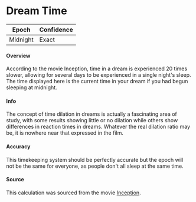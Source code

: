 # Dream Time

| Epoch             | Confidence |
| ----------------- | ---------- |
| Midnight          | Exact       |

#### Overview

According to the movie Inception, time in a dream is experienced 20 times slower, allowing for several days to be experienced in a single night's sleep. The time displayed here is the current time in your dream if you had begun sleeping at midnight.

#### Info

The concept of time dilation in dreams is actually a fascinating area of study, with some results showing little or no dilation while others show differences in reaction times in dreams. Whatever the real dilation ratio may be, it is nowhere near that expressed in the film.

#### Accuracy

This timekeeping system should be perfectly accurate but the epoch will not be the same for everyone, as people don't all sleep at the same time.

#### Source

This calculation was sourced from the movie [Inception](https://en.wikipedia.org/wiki/Inception_(film)).
